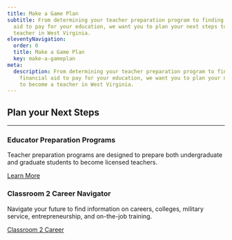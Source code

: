 ```yaml
---
title: Make a Game Plan
subtitle: From determining your teacher preparation program to finding financial
  aid to pay for your education, we want you to plan your next steps to become a
  teacher in West Virginia.
eleventyNavigation:
  order: 0
  title: Make a Game Plan
  key: make-a-gameplan
meta:
  description: From determining your teacher preparation program to finding
    financial aid to pay for your education, we want you to plan your next steps
    to become a teacher in West Virginia.
---
```

## Plan your Next Steps

---

### Educator Preparation Programs

Teacher preparation programs are designed to prepare both undergraduate and graduate students to become licensed teachers.

<a href="/make-a-gameplan/educator-preparation-programs/" class="btn">Learn More</a>

### Classroom 2 Career Navigator

Navigate your future to find information on careers, colleges, military service, entrepreneurship, and on-the-job training.

<a href="http://wvclassroom2career.com" class="btn">Classroom 2 Career</a>